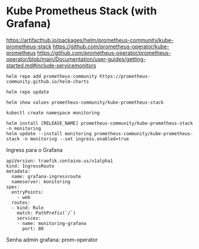 # Kube Prometheus Stack (with Grafana)

https://artifacthub.io/packages/helm/prometheus-community/kube-prometheus-stack
https://github.com/prometheus-operator/kube-prometheus
https://github.com/prometheus-operator/prometheus-operator/blob/main/Documentation/user-guides/getting-started.md#include-servicemonitors

```
helm repo add prometheus-community https://prometheus-community.github.io/helm-charts
```

```
helm repo update
```
```
helm show values prometheus-community/kube-prometheus-stack
```
```
kubectl create namespace monitoring
```
```
helm install [RELEASE_NAME] prometheus-community/kube-prometheus-stack -n monitoring
helm update --install monitoring prometheus-community/kube-prometheus-stack -n monitoring --set ingress.enabled=true
```

Ingress para o Grafana
```
apiVersion: traefik.containo.us/v1alpha1
kind: IngressRoute
metadata:
  name: grafana-ingressroute
  nameserver: monitoring
spec:
  entryPoints:
    - web
  routes:
  - kind: Rule
    match: PathPrefix(`/`)
    services:
    - name: monitoring-grafana
      port: 80
```

Senha admin grafana: prom-operator


